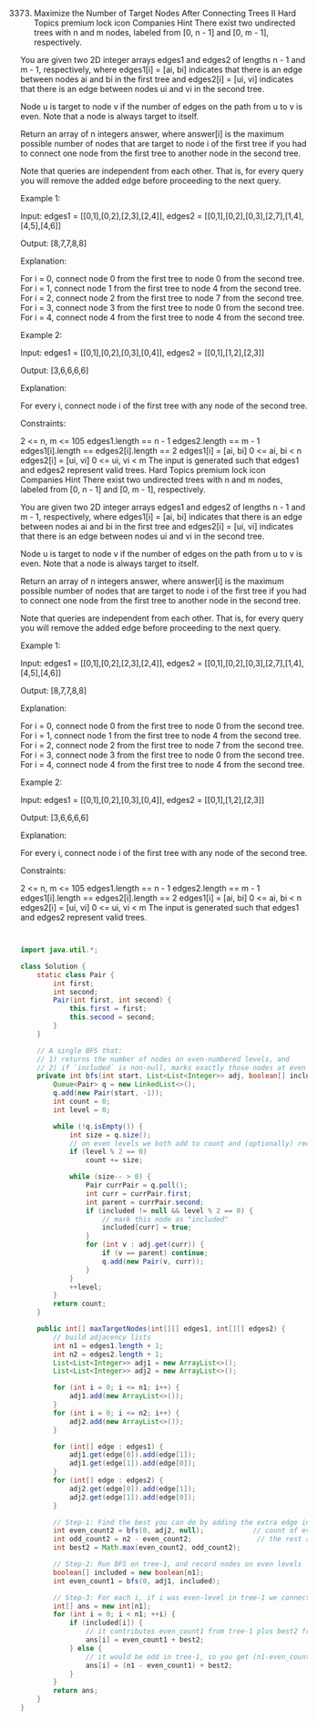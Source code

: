 3373. Maximize the Number of Target Nodes After Connecting Trees II
Hard
Topics
premium lock icon
Companies
Hint
There exist two undirected trees with n and m nodes, labeled from [0, n - 1] and [0, m - 1], respectively.

You are given two 2D integer arrays edges1 and edges2 of lengths n - 1 and m - 1, respectively, where edges1[i] = [ai, bi] indicates that there is an edge between nodes ai and bi in the first tree and edges2[i] = [ui, vi] indicates that there is an edge between nodes ui and vi in the second tree.

Node u is target to node v if the number of edges on the path from u to v is even. Note that a node is always target to itself.

Return an array of n integers answer, where answer[i] is the maximum possible number of nodes that are target to node i of the first tree if you had to connect one node from the first tree to another node in the second tree.

Note that queries are independent from each other. That is, for every query you will remove the added edge before proceeding to the next query.

 

Example 1:

Input: edges1 = [[0,1],[0,2],[2,3],[2,4]], edges2 = [[0,1],[0,2],[0,3],[2,7],[1,4],[4,5],[4,6]]

Output: [8,7,7,8,8]

Explanation:

For i = 0, connect node 0 from the first tree to node 0 from the second tree.
For i = 1, connect node 1 from the first tree to node 4 from the second tree.
For i = 2, connect node 2 from the first tree to node 7 from the second tree.
For i = 3, connect node 3 from the first tree to node 0 from the second tree.
For i = 4, connect node 4 from the first tree to node 4 from the second tree.

Example 2:

Input: edges1 = [[0,1],[0,2],[0,3],[0,4]], edges2 = [[0,1],[1,2],[2,3]]

Output: [3,6,6,6,6]

Explanation:

For every i, connect node i of the first tree with any node of the second tree.


 

Constraints:

2 <= n, m <= 105
edges1.length == n - 1
edges2.length == m - 1
edges1[i].length == edges2[i].length == 2
edges1[i] = [ai, bi]
0 <= ai, bi < n
edges2[i] = [ui, vi]
0 <= ui, vi < m
The input is generated such that edges1 and edges2 represent valid trees.
Hard
Topics
premium lock icon
Companies
Hint
There exist two undirected trees with n and m nodes, labeled from [0, n - 1] and [0, m - 1], respectively.

You are given two 2D integer arrays edges1 and edges2 of lengths n - 1 and m - 1, respectively, where edges1[i] = [ai, bi] indicates that there is an edge between nodes ai and bi in the first tree and edges2[i] = [ui, vi] indicates that there is an edge between nodes ui and vi in the second tree.

Node u is target to node v if the number of edges on the path from u to v is even. Note that a node is always target to itself.

Return an array of n integers answer, where answer[i] is the maximum possible number of nodes that are target to node i of the first tree if you had to connect one node from the first tree to another node in the second tree.

Note that queries are independent from each other. That is, for every query you will remove the added edge before proceeding to the next query.

 

Example 1:

Input: edges1 = [[0,1],[0,2],[2,3],[2,4]], edges2 = [[0,1],[0,2],[0,3],[2,7],[1,4],[4,5],[4,6]]

Output: [8,7,7,8,8]

Explanation:

For i = 0, connect node 0 from the first tree to node 0 from the second tree.
For i = 1, connect node 1 from the first tree to node 4 from the second tree.
For i = 2, connect node 2 from the first tree to node 7 from the second tree.
For i = 3, connect node 3 from the first tree to node 0 from the second tree.
For i = 4, connect node 4 from the first tree to node 4 from the second tree.

Example 2:

Input: edges1 = [[0,1],[0,2],[0,3],[0,4]], edges2 = [[0,1],[1,2],[2,3]]

Output: [3,6,6,6,6]

Explanation:

For every i, connect node i of the first tree with any node of the second tree.


 

Constraints:

2 <= n, m <= 105
edges1.length == n - 1
edges2.length == m - 1
edges1[i].length == edges2[i].length == 2
edges1[i] = [ai, bi]
0 <= ai, bi < n
edges2[i] = [ui, vi]
0 <= ui, vi < m
The input is generated such that edges1 and edges2 represent valid trees.

```java


import java.util.*;

class Solution {
    static class Pair {
        int first;
        int second;
        Pair(int first, int second) {
            this.first = first;
            this.second = second;
        }
    }

    // A single BFS that:
    // 1) returns the number of nodes on even-numbered levels, and
    // 2) if `included` is non-null, marks exactly those nodes at even levels
    private int bfs(int start, List<List<Integer>> adj, boolean[] included) {
        Queue<Pair> q = new LinkedList<>();
        q.add(new Pair(start, -1));
        int count = 0;
        int level = 0;

        while (!q.isEmpty()) {
            int size = q.size();
            // on even levels we both add to count and (optionally) record the nodes
            if (level % 2 == 0)
                count += size;

            while (size-- > 0) {
                Pair currPair = q.poll();
                int curr = currPair.first;
                int parent = currPair.second;
                if (included != null && level % 2 == 0) {
                    // mark this node as "included"
                    included[curr] = true;
                }
                for (int v : adj.get(curr)) {
                    if (v == parent) continue;
                    q.add(new Pair(v, curr));
                }
            }
            ++level;
        }
        return count;
    }

    public int[] maxTargetNodes(int[][] edges1, int[][] edges2) {
        // build adjacency lists
        int n1 = edges1.length + 1;
        int n2 = edges2.length + 1;
        List<List<Integer>> adj1 = new ArrayList<>();
        List<List<Integer>> adj2 = new ArrayList<>();

        for (int i = 0; i <= n1; i++) {
            adj1.add(new ArrayList<>());
        }
        for (int i = 0; i <= n2; i++) {
            adj2.add(new ArrayList<>());
        }

        for (int[] edge : edges1) {
            adj1.get(edge[0]).add(edge[1]);
            adj1.get(edge[1]).add(edge[0]);
        }
        for (int[] edge : edges2) {
            adj2.get(edge[0]).add(edge[1]);
            adj2.get(edge[1]).add(edge[0]);
        }

        // Step-1: Find the best you can do by adding the extra edge in tree-2
        int even_count2 = bfs(0, adj2, null);            // count of even-level nodes
        int odd_count2 = n2 - even_count2;                // the rest are odd-level
        int best2 = Math.max(even_count2, odd_count2);

        // Step-2: Run BFS on tree-1, and record nodes on even levels
        boolean[] included = new boolean[n1];
        int even_count1 = bfs(0, adj1, included);

        // Step-3: For each i, if i was even-level in tree-1 we connect it to tree-2's best even-level
        int[] ans = new int[n1];
        for (int i = 0; i < n1; ++i) {
            if (included[i]) {
                // it contributes even_count1 from tree-1 plus best2 from tree-2
                ans[i] = even_count1 + best2;
            } else {
                // it would be odd in tree-1, so you get (n1-even_count1) + best2
                ans[i] = (n1 - even_count1) + best2;
            }
        }
        return ans;
    }
}

```
